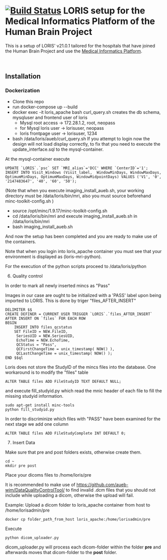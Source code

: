# [![Build Status](https://travis-ci.org/aces/Loris.svg?branch=master)](https://travis-ci.org/aces/Loris) LORIS setup for the Medical Informatics Platform of the Human Brain Project

This is a setup of LORIS' v21.0.1 tailored for the hospitals that have joined the Human Brain Project and use the [Medical Informatics Platform](https://github.com/HBPMedical).

<br>

## Installation

### Dockerization

* Clone this repo
* run docker-compose up --build
* docker exec -it loris_apache bash
curl_query.sh creates the db schema, mysqluser and frontend user of loris
    * Mysql root access -> 172.28.1.2, root, neopass
    * for Mysql loris user -> lorisuser, neopass
    * loris frontpage user -> lorisuser, 1234
* bash /data/loris/aueb/curl_query.sh
If you attempt to login now the design will not load display correctly, to fix that you need to execute the update_interface.sql to the mysql-container.

At the mysql-container execute
```shell
UPDATE `LORIS`.`psc` SET `MRI_alias`='DCC' WHERE `CenterID`='1';
INSERT INTO Visit_Windows (Visit_label,  WindowMinDays, WindowMaxDays, OptimumMinDays, OptimumMaxDays, WindowMidpointDays) VALUES ('V1', '0', '2147483647', '40', '60', '50');
```

(Note that when you execute imaging_install_aueb.sh, your working directory must be /data/loris/bin/mri, also you must source beforehand minc-toolkit-config.sh )
* source /opt/minc/1.9.17/minc-toolkit-config.sh
* cd /data/loris/bin/mri
and execute imaging_install_aueb.sh in /data/loris/bin/mri
* bash imaging_install_aueb.sh

And now the setup has been completed and you are ready to make use of the containers.

Note that when you login into loris_apache container you must see that your environment is displayed as (loris-mri-python).

For the execution of the python scripts proceed to /data/loris/python

6. Quality control

In order to mark all newly inserted mincs as "Pass"

Images in our case are ought to be initialized with a 'PASS' label upon being imported to LORIS. This is done by triger "files_AFTER_INSERT"

```shell
DELIMITER $$
CREATE DEFINER = CURRENT_USER TRIGGER `LORIS`.`files_AFTER_INSERT` AFTER INSERT ON `files` FOR EACH ROW
BEGIN
	INSERT INTO files_qcstatus
	SET	FileID = NEW.FileID,
     SeriesUID = NEW.SeriesUID,
     EchoTime = NEW.EchoTime,
     QCStatus = "Pass",
     QCFirstChangeTime = unix_timestamp( NOW() ),
     QCLastChangeTime = unix_timestamp( NOW() );
END $$ql
```

Loris does not store the StudyID of the mincs files into the database. One workaround is to modify the "files" table

```shell
ALTER TABLE files ADD FileStudyID TEXT DEFAULT NULL;
```

and execute fill_studyid.py which read the mnic header of each file to fill the missing studyid information.

```shell
sudo apt-get install minc-tools
python fill_studyid.py
```

In order to discriminize which files with "PASS" have been examined for the next stage we add one column

```shell
ALTER TABLE files ADD FileStudyComplete INT DEFAULT 0;
```

7. Insert Data

Make sure that pre and post folders exists, otherwise create them.

```shell
cd ~
mkdir pre post
```

Place your dicoms files to /home/loris/pre

It is recommended to make use of https://github.com/aueb-wim/DataQualityControlTool/ to find invalid .dcm files that you should not include while uploading a dicom, otherwise the upload will fail.

Example:
Upload a dicom folder to loris_apache container from host to /home/lorisadmin/pre
```shell
docker cp folder_path_from_host loris_apache:/home/lorisadmin/pre
```


Execute

```shell
python dicom_uploader.py
```

dicom_uploader.py will process each dicom-folder within the folder <b>pre</b> and afterwards moves that dicom-folder to the <b>post</b> folder.
